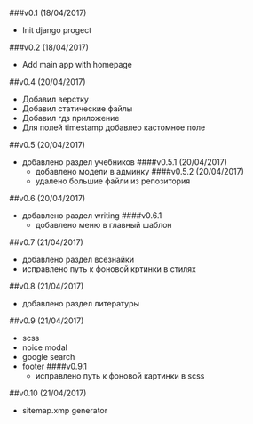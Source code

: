 ###v0.1 (18/04/2017)
+ Init django progect

###v0.2 (18/04/2017)
+ Add main app with homepage

##v0.4 (20/04/2017)
+ Добавил верстку 
+ Добавил статические файлы
+ Добавил гдз приложение
+ Для полей timestamp добавлео кастомное поле

##v0.5 (20/04/2017)
+ добавлено раздел учебников
    ####v0.5.1 (20/04/2017)
    + добавлено модели в админку
    ####v0.5.2 (20/04/2017)
    + удалено большие файли из репозитория

##v0.6 (20/04/2017)
+ добавлено раздел writing
    ####v0.6.1
    + добавлено меню в главный шаблон
    
##v0.7 (21/04/2017)
+ добавлено раздел всезнайки
+ исправлено путь к фоновой кртинки в стилях

##v0.8 (21/04/2017)
+ добавлено раздел литературы

##v0.9 (21/04/2017)
+ scss 
+ noice modal
+ google search
+ footer
    ####v0.9.1
    + исправлено путь к фоновой картинки в scss
    
##v0.10 (21/04/2017)
+ sitemap.xmp generator